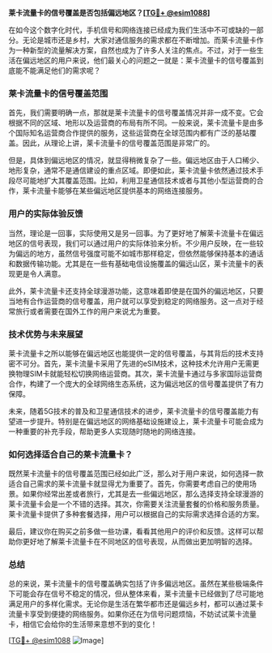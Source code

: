 **莱卡流量卡的信号覆盖是否包括偏远地区？[[TG💪+ @esim1088](https://t.me/s/esim1088)]**

在如今这个数字化时代，手机信号和网络连接已经成为我们生活中不可或缺的一部分。无论是城市还是乡村，大家对通信服务的需求都在不断增加。而莱卡流量卡作为一种新型的流量解决方案，自然也成为了许多人关注的焦点。不过，对于一些生活在偏远地区的用户来说，他们最关心的问题之一就是：莱卡流量卡的信号覆盖到底能不能满足他们的需求呢？

### 莱卡流量卡的信号覆盖范围

首先，我们需要明确一点，那就是莱卡流量卡的信号覆盖情况并非一成不变。它会根据不同的区域、地形以及运营商的布局有所不同。一般来说，莱卡流量卡是由多个国际知名运营商合作提供的服务，这些运营商在全球范围内都有广泛的基站覆盖。因此，从理论上讲，莱卡流量卡的信号覆盖范围是非常广的。

但是，具体到偏远地区的情况，就显得稍微复杂了一些。偏远地区由于人口稀少、地形复杂，通常不是通信建设的重点区域。即便如此，莱卡流量卡依然通过技术手段尽可能地扩大其覆盖范围。比如，利用卫星通信技术或者与其他小型运营商的合作，莱卡流量卡能够在某些偏远地区提供基本的网络连接服务。

### 用户的实际体验反馈

当然，理论是一回事，实际使用又是另一回事。为了更好地了解莱卡流量卡在偏远地区的信号表现，我们可以通过用户的实际体验来分析。不少用户反映，在一些较为偏远的地方，虽然信号强度可能不如城市那样稳定，但依然能够保持基本的通话和数据传输功能。尤其是在一些有基础电信设施覆盖的偏远山区，莱卡流量卡的表现更是令人满意。

此外，莱卡流量卡还支持全球漫游功能，这意味着即使是在国外的偏远地区，只要当地有合作运营商的信号覆盖，用户就可以享受到稳定的网络服务。这一点对于经常旅行或者需要在国外工作的用户来说尤为重要。

### 技术优势与未来展望

莱卡流量卡之所以能够在偏远地区也能提供一定的信号覆盖，与其背后的技术支持密不可分。首先，莱卡流量卡采用了先进的eSIM技术，这种技术允许用户无需更换物理SIM卡就能轻松切换网络运营商。其次，莱卡流量卡通过与多家国际运营商合作，构建了一个庞大的全球网络生态系统，这为偏远地区的信号覆盖提供了有力保障。

未来，随着5G技术的普及和卫星通信技术的进步，莱卡流量卡的信号覆盖能力有望进一步提升。特别是在偏远地区的网络基础设施建设上，莱卡流量卡可能会成为一种重要的补充手段，帮助更多人实现随时随地的网络连接。

### 如何选择适合自己的莱卡流量卡？

既然莱卡流量卡的信号覆盖范围已经如此广泛，那么对于用户来说，如何选择一款适合自己需求的莱卡流量卡就显得尤为重要了。首先，你需要考虑自己的使用场景。如果你经常出差或者旅行，尤其是去一些偏远地区，那么选择支持全球漫游的莱卡流量卡会是一个不错的选择。其次，你需要关注流量套餐的价格和服务质量。莱卡流量卡提供了多种套餐选择，用户可以根据自己的实际需求选择合适的方案。

最后，建议你在购买之前多做一些功课，看看其他用户的评价和反馈。这样可以帮助你更好地了解莱卡流量卡在不同地区的信号表现，从而做出更加明智的选择。

### 总结

总的来说，莱卡流量卡的信号覆盖确实包括了许多偏远地区。虽然在某些极端条件下可能会存在信号不稳定的情况，但从整体来看，莱卡流量卡已经做到了尽可能地满足用户的多样化需求。无论你是生活在繁华都市还是偏远乡村，都可以通过莱卡流量卡享受到便捷的网络服务。如果你还在为信号问题烦恼，不妨试试莱卡流量卡，相信它会给你的生活带来意想不到的变化！

[[TG💪+ @esim1088](https://t.me/s/esim1088) ![Image](https://i.postimg.cc/4NQfJmqS/Snipaste-2025-05-13-00-14-12.png)]